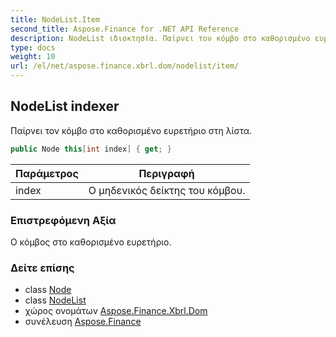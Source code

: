 ```yaml
---
title: NodeList.Item
second_title: Aspose.Finance for .NET API Reference
description: NodeList ιδιοκτησία. Παίρνει τον κόμβο στο καθορισμένο ευρετήριο στη λίστα.
type: docs
weight: 10
url: /el/net/aspose.finance.xbrl.dom/nodelist/item/
---
```

## NodeList indexer

Παίρνει τον κόμβο στο καθορισμένο ευρετήριο στη λίστα.

```csharp
public Node this[int index] { get; }
```

| Παράμετρος | Περιγραφή |
| --- | --- |
| index | Ο μηδενικός δείκτης του κόμβου. |

### Επιστρεφόμενη Αξία

Ο κόμβος στο καθορισμένο ευρετήριο.

### Δείτε επίσης

* class [Node](../../node/)
* class [NodeList](../)
* χώρος ονομάτων [Aspose.Finance.Xbrl.Dom](../../nodelist/)
* συνέλευση [Aspose.Finance](../../../)


